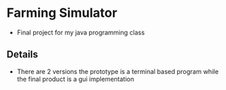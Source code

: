 # Farming Simulator
- Final project for my java programming class
## Details
- There are 2 versions the prototype is a terminal based program while the final product is a gui implementation
